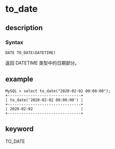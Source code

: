 # to_date

## description

### Syntax

`DATE TO_DATE(DATETIME)`

返回 DATETIME 类型中的日期部分。

## example

```Plain Text
MySQL > select to_date("2020-02-02 00:00:00");
+--------------------------------+
| to_date('2020-02-02 00:00:00') |
+--------------------------------+
| 2020-02-02                     |
+--------------------------------+
```

## keyword

TO_DATE
